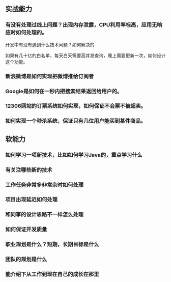 



## 实战能力



### 有没有处理过线上问题？出现内存泄露，CPU利用率标高，应用无响应时如何处理的。

开发中有没有遇到什么技术问题？如何解决的

如果有几十亿的白名单，每天白天需要高并发查询，晚上需要更新一次，如何设计这个功能。

### 新浪微博是如何实现把微博推给订阅者

### Google是如何在一秒内把搜索结果返回给用户的。

### 12306网站的订票系统如何实现，如何保证不会票不被超卖。

### 如何实现一个秒杀系统，保证只有几位用户能买到某件商品。





## 软能力



### 如何学习一项新技术，比如如何学习Java的，重点学习什么

### 有关注哪些新的技术

### 工作任务非常多非常杂时如何处理

### 项目出现延迟如何处理

### 和同事的设计思路不一样怎么处理

### 如何保证开发质量

### 职业规划是什么？短期，长期目标是什么

### 团队的规划是什么

### 能介绍下从工作到现在自己的成长在那里

